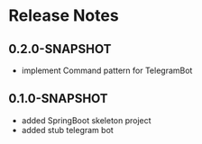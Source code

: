 # Release Notes

## 0.2.0-SNAPSHOT
* implement Command pattern for TelegramBot

## 0.1.0-SNAPSHOT
* added SpringBoot skeleton project
* added stub telegram bot